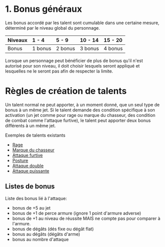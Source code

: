 # 1. Bonus généraux
Les bonus accordé par les talent sont cumulable dans une certaine mesure, déterminé par le niveau global du personnage.

|**Niveaux**|**1 - 4**|**5 - 9**|**10 - 14**|**15 - 20**|
| :- | :- | :- | :- | :- |
|Bonus|1 bonus|2 bonus|3 bonus|4 bonus|

Lorsque un personnage peut bénéficier de plus de bonus qu'il n'est autorisé pour son niveau, il doit choisir lesquels seront appliqué et lesquelles ne le seront pas afin de respecter la limite.

# Règles de création de talents

Un talent normal ne peut apporter, à un moment donné, que un seul type de bonus à un même jet.
Si le talent demande des condition spécifique à son activation (un jet comme pour rage ou marque du chasseur, des condition de combat comme l'attaque furtive), le talent peut apporter deux bonus différents à un même jet.

Exemples de talents existants
- [Rage](../../../2.%20Classes/2.%20Talents/1.%20Talent%20de%20base/Rage.md)
- [Marque du chasseur](../../../2.%20Classes/2.%20Talents/1.%20Talent%20de%20base/Marque%20du%20chasseur.md)
- [Attaque furtive](../../../2.%20Classes/2.%20Talents/1.%20Talent%20de%20base/Attaque%20furtive.md)
- [Posture](../../../2.%20Classes/2.%20Talents/1.%20Talent%20de%20base/Posture.md)
- [Attaque double](../../../2.%20Classes/2.%20Talents/3.%20Talent%20modifant%20un%20méchanique%20de%20base/Actions/Attaque%20double.md)
- [Attaque puissante](../../../2.%20Classes/2.%20Talents/3.%20Talent%20modifant%20un%20méchanique%20de%20base/Actions/Attaque%20puissante.md)
## Listes de bonus
Liste des bonus lié à l'attaque:
- bonus de +5 au jet
- bonus de +1 de perce armure (ignore 1 point d'armure adverse)
- bonus de +1 au niveau de réussite MAIS ne compte pas pour comparer à l'armure.
- bonus de dégâts (dés fixe ou dégât flat)
- bonus au dégâts (dégâts d'arme)
- bonus au nombre d'attaque

